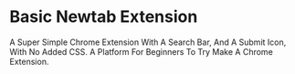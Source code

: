 # Basic Newtab Extension
A Super Simple Chrome Extension With A Search Bar, And A Submit Icon, With No Added CSS. A Platform For Beginners To Try Make A Chrome Extension.
